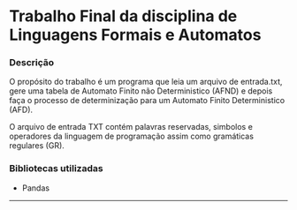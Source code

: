 # Trabalho Final da disciplina de Linguagens Formais e Automatos #


### Descrição ###  

O propósito do trabalho é um programa que leia um arquivo de entrada.txt, gere uma tabela de Automato Finito não Deterministico (AFND) e depois faça o processo de determinização para um Automato Finito Deterministico (AFD).

O arquivo de entrada TXT contém palavras reservadas, simbolos e operadores da linguagem de programação assim como gramáticas regulares (GR).


### Bibliotecas utilizadas ###

* Pandas

---